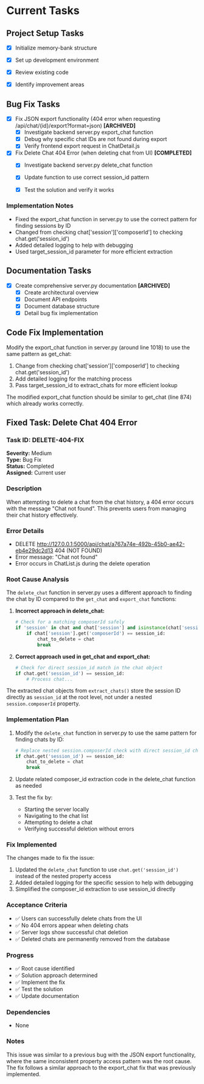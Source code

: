 # Current Tasks

## Project Setup Tasks
- [x] Initialize memory-bank structure
- [x] Set up development environment
- [x] Review existing code
- [x] Identify improvement areas


## Bug Fix Tasks
- [x] Fix JSON export functionality (404 error when requesting /api/chat/{id}/export?format=json) **[ARCHIVED]**
  - [x] Investigate backend server.py export_chat function
  - [x] Debug why specific chat IDs are not found during export
  - [x] Verify frontend export request in ChatDetail.js

- [x] Fix Delete Chat 404 Error (when deleting chat from UI) **[COMPLETED]**
  - [x] Investigate backend server.py delete_chat function
  - [x] Update function to use correct session_id pattern
  - [x] Test the solution and verify it works


### Implementation Notes
- Fixed the export_chat function in server.py to use the correct pattern for finding sessions by ID
- Changed from checking chat['session']['composerId'] to checking chat.get('session_id')
- Added detailed logging to help with debugging
- Used target_session_id parameter for more efficient extraction

## Documentation Tasks
- [x] Create comprehensive server.py documentation **[ARCHIVED]**
  - [x] Create architectural overview
  - [x] Document API endpoints
  - [x] Document database structure
  - [x] Detail bug fix implementation

## Code Fix Implementation

Modify the export_chat function in server.py (around line 1018) to use the same pattern as get_chat:

1. Change from checking chat['session']['composerId'] to checking chat.get('session_id')
2. Add detailed logging for the matching process
3. Pass target_session_id to extract_chats for more efficient lookup

The modified export_chat function should be similar to get_chat (line 874) which already works correctly.

## Fixed Task: Delete Chat 404 Error

### Task ID: DELETE-404-FIX
**Severity:** Medium  
**Type:** Bug Fix  
**Status:** Completed  
**Assigned:** Current user

### Description
When attempting to delete a chat from the chat history, a 404 error occurs with the message "Chat not found". This prevents users from managing their chat history effectively.

### Error Details
- DELETE http://127.0.0.1:5000/api/chat/a767a74e-492b-45b0-ae42-eb4e29dc2d13 404 (NOT FOUND)
- Error message: "Chat not found"
- Error occurs in ChatList.js during the delete operation

### Root Cause Analysis
The `delete_chat` function in server.py uses a different approach to finding the chat by ID compared to the `get_chat` and `export_chat` functions:

1. **Incorrect approach in delete_chat:**
   ```python
   # Check for a matching composerId safely
   if 'session' in chat and chat['session'] and isinstance(chat['session'], dict):
       if chat['session'].get('composerId') == session_id:
           chat_to_delete = chat
           break
   ```

2. **Correct approach used in get_chat and export_chat:**
   ```python
   # Check for direct session_id match in the chat object
   if chat.get('session_id') == session_id:
       # Process chat...
   ```

The extracted chat objects from `extract_chats()` store the session ID directly as `session_id` at the root level, not under a nested `session.composerId` property.

### Implementation Plan
1. Modify the `delete_chat` function in server.py to use the same pattern for finding chats by ID:
   ```python
   # Replace nested session.composerId check with direct session_id check
   if chat.get('session_id') == session_id:
       chat_to_delete = chat
       break
   ```

2. Update related composer_id extraction code in the delete_chat function as needed

3. Test the fix by:
   - Starting the server locally
   - Navigating to the chat list
   - Attempting to delete a chat
   - Verifying successful deletion without errors

### Fix Implemented
The changes made to fix the issue:
1. Updated the `delete_chat` function to use `chat.get('session_id')` instead of the nested property access
2. Added detailed logging for the specific session to help with debugging
3. Simplified the composer_id extraction to use session_id directly

### Acceptance Criteria
- ✅ Users can successfully delete chats from the UI
- ✅ No 404 errors appear when deleting chats
- ✅ Server logs show successful chat deletion
- ✅ Deleted chats are permanently removed from the database

### Progress
- ✅ Root cause identified
- ✅ Solution approach determined
- ✅ Implement the fix
- ✅ Test the solution
- ✅ Update documentation

### Dependencies
- None

### Notes
This issue was similar to a previous bug with the JSON export functionality, where the same inconsistent property access pattern was the root cause. The fix follows a similar approach to the export_chat fix that was previously implemented.

